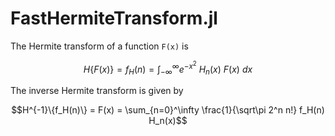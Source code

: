 # FastHermiteTransform.jl

The Hermite transform of a function ``F(x)`` is

```math
H\{F(x)\} = f_H(n) = \int_{-\infty}^\infty e^{-x^2} \ H_n(x)\  F(x) \ dx
```

The inverse Hermite transform is given by

```math
H^{-1}\{f_H(n)\} = F(x) = \sum_{n=0}^\infty \frac{1}{\sqrt\pi 2^n n!} f_H(n) H_n(x)
```

